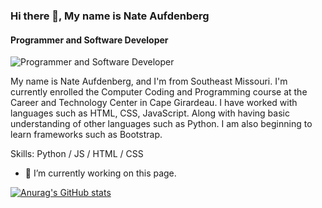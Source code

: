 ### Hi there 👋, My name is Nate Aufdenberg
#### Programmer and Software Developer
![Programmer and Software Developer](https://arturssmirnovs.github.io/github-profile-readme-generator/images/banner.png)

My name is Nate Aufdenberg, and I'm from Southeast Missouri. I'm currently enrolled the Computer Coding and Programming course at the Career and Technology Center in Cape Girardeau. I have worked with languages such as HTML, CSS, JavaScript. Along with having basic understanding of other languages such as Python. I am also beginning to learn frameworks such as Bootstrap.

Skills: Python / JS / HTML / CSS

- 🔭 I’m currently working on this page. 


[![Anurag's GitHub stats](https://github-readme-stats.vercel.app/api?username=NateAufdenberg)](https://github.com/anuraghazra/github-readme-stats)
